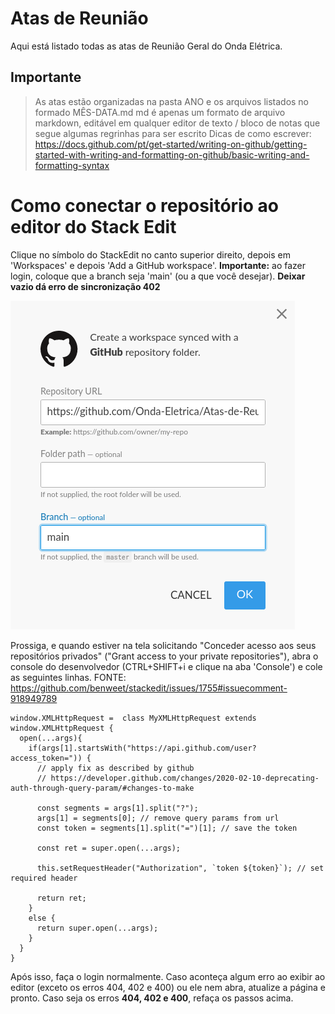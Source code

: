 # Atas de Reunião
Aqui está listado todas as atas de Reunião Geral do Onda Elétrica.
## Importante
>As atas estão organizadas na pasta ANO e os arquivos listados no formado MÊS-DATA.md 
>md é apenas um formato de arquivo markdown, editável em qualquer editor de texto / bloco de notas que segue algumas regrinhas para ser escrito
>Dicas de como escrever: https://docs.github.com/pt/get-started/writing-on-github/getting-started-with-writing-and-formatting-on-github/basic-writing-and-formatting-syntax

# Como conectar o repositório ao editor do Stack Edit

Clique no símbolo do StackEdit no canto superior direito, depois em 'Workspaces' e depois 'Add a GitHub workspace'. **Importante:** ao fazer login, coloque que a branch seja 'main' (ou a que você desejar). **Deixar vazio dá erro de sincronização 402**

![alt text](/ArquivosExtras/TelaLogin.png)

Prossiga, e quando estiver na tela solicitando "Conceder acesso aos seus repositórios privados" ("Grant access to your private repositories"), abra o console do desenvolvedor (CTRL+SHIFT+i e clique na aba 'Console') e cole as seguintes linhas.
FONTE: https://github.com/benweet/stackedit/issues/1755#issuecomment-918949789

~~~
window.XMLHttpRequest =  class MyXMLHttpRequest extends window.XMLHttpRequest {
  open(...args){
    if(args[1].startsWith("https://api.github.com/user?access_token=")) {
      // apply fix as described by github
      // https://developer.github.com/changes/2020-02-10-deprecating-auth-through-query-param/#changes-to-make
  
      const segments = args[1].split("?");
      args[1] = segments[0]; // remove query params from url
      const token = segments[1].split("=")[1]; // save the token
      
      const ret = super.open(...args);
      
      this.setRequestHeader("Authorization", `token ${token}`); // set required header
      
      return ret;
    }
    else {
      return super.open(...args);
    }
  }
}
~~~

Após isso, faça o login normalmente. Caso aconteça algum erro ao exibir ao editor (exceto os erros 404, 402 e 400) ou ele nem abra, atualize a página e pronto. Caso seja os erros **404, 402 e 400**, refaça os passos acima.
<!--stackedit_data:
eyJoaXN0b3J5IjpbLTkxNjU4OTQ0LC0xNDg2MzYzODQsLTk5Nz
gxNzU5MCwtMTY4NzgxNTA5NywtMTMwMzI2MDg4NF19
-->